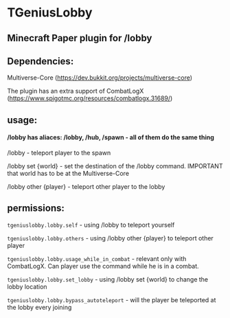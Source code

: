 # TGeniusLobby
## Minecraft Paper plugin for /lobby

## Dependencies:
Multiverse-Core (https://dev.bukkit.org/projects/multiverse-core)


The plugin has an extra support of CombatLogX
(https://www.spigotmc.org/resources/combatlogx.31689/)



## usage:
#### /lobby has aliaces: /lobby, /hub, /spawn - all of them do the same thing

/lobby - teleport player to the spawn

/lobby set {world} - set the destination of the /lobby command. IMPORTANT that world has to be at the Multiverse-Core

/lobby other {player} - teleport other player to the lobby


## permissions:

`tgeniuslobby.lobby.self` - using /lobby to teleport yourself

`tgeniuslobby.lobby.others` - using /lobby other {player} to teleport other player

`tgeniuslobby.lobby.usage_while_in_combat` - relevant only with CombatLogX. Can player use the command while he is in a combat.

`tgeniuslobby.lobby.set_lobby` - using /lobby set {world} to change the lobby location

`tgeniuslobby.lobby.bypass_autoteleport` - will the player be teleported at the lobby every joining





